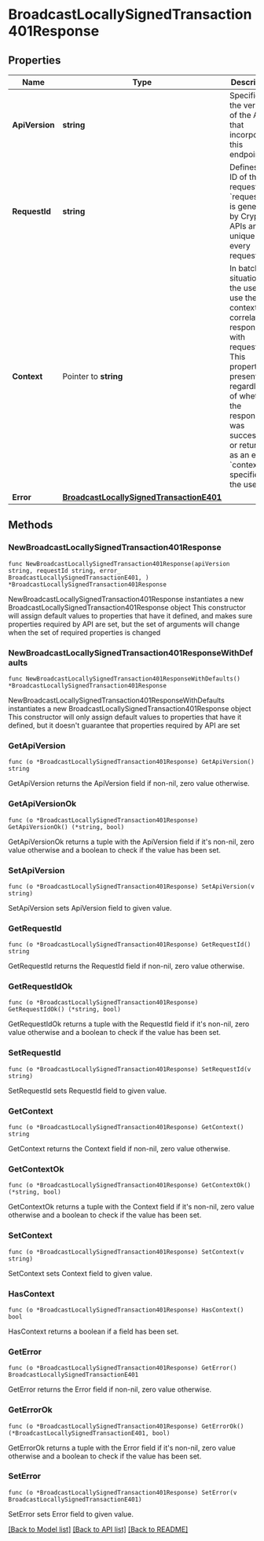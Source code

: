 # BroadcastLocallySignedTransaction401Response

## Properties

Name | Type | Description | Notes
------------ | ------------- | ------------- | -------------
**ApiVersion** | **string** | Specifies the version of the API that incorporates this endpoint. | 
**RequestId** | **string** | Defines the ID of the request. The &#x60;requestId&#x60; is generated by Crypto APIs and it&#39;s unique for every request. | 
**Context** | Pointer to **string** | In batch situations the user can use the context to correlate responses with requests. This property is present regardless of whether the response was successful or returned as an error. &#x60;context&#x60; is specified by the user. | [optional] 
**Error** | [**BroadcastLocallySignedTransactionE401**](BroadcastLocallySignedTransactionE401.md) |  | 

## Methods

### NewBroadcastLocallySignedTransaction401Response

`func NewBroadcastLocallySignedTransaction401Response(apiVersion string, requestId string, error_ BroadcastLocallySignedTransactionE401, ) *BroadcastLocallySignedTransaction401Response`

NewBroadcastLocallySignedTransaction401Response instantiates a new BroadcastLocallySignedTransaction401Response object
This constructor will assign default values to properties that have it defined,
and makes sure properties required by API are set, but the set of arguments
will change when the set of required properties is changed

### NewBroadcastLocallySignedTransaction401ResponseWithDefaults

`func NewBroadcastLocallySignedTransaction401ResponseWithDefaults() *BroadcastLocallySignedTransaction401Response`

NewBroadcastLocallySignedTransaction401ResponseWithDefaults instantiates a new BroadcastLocallySignedTransaction401Response object
This constructor will only assign default values to properties that have it defined,
but it doesn't guarantee that properties required by API are set

### GetApiVersion

`func (o *BroadcastLocallySignedTransaction401Response) GetApiVersion() string`

GetApiVersion returns the ApiVersion field if non-nil, zero value otherwise.

### GetApiVersionOk

`func (o *BroadcastLocallySignedTransaction401Response) GetApiVersionOk() (*string, bool)`

GetApiVersionOk returns a tuple with the ApiVersion field if it's non-nil, zero value otherwise
and a boolean to check if the value has been set.

### SetApiVersion

`func (o *BroadcastLocallySignedTransaction401Response) SetApiVersion(v string)`

SetApiVersion sets ApiVersion field to given value.


### GetRequestId

`func (o *BroadcastLocallySignedTransaction401Response) GetRequestId() string`

GetRequestId returns the RequestId field if non-nil, zero value otherwise.

### GetRequestIdOk

`func (o *BroadcastLocallySignedTransaction401Response) GetRequestIdOk() (*string, bool)`

GetRequestIdOk returns a tuple with the RequestId field if it's non-nil, zero value otherwise
and a boolean to check if the value has been set.

### SetRequestId

`func (o *BroadcastLocallySignedTransaction401Response) SetRequestId(v string)`

SetRequestId sets RequestId field to given value.


### GetContext

`func (o *BroadcastLocallySignedTransaction401Response) GetContext() string`

GetContext returns the Context field if non-nil, zero value otherwise.

### GetContextOk

`func (o *BroadcastLocallySignedTransaction401Response) GetContextOk() (*string, bool)`

GetContextOk returns a tuple with the Context field if it's non-nil, zero value otherwise
and a boolean to check if the value has been set.

### SetContext

`func (o *BroadcastLocallySignedTransaction401Response) SetContext(v string)`

SetContext sets Context field to given value.

### HasContext

`func (o *BroadcastLocallySignedTransaction401Response) HasContext() bool`

HasContext returns a boolean if a field has been set.

### GetError

`func (o *BroadcastLocallySignedTransaction401Response) GetError() BroadcastLocallySignedTransactionE401`

GetError returns the Error field if non-nil, zero value otherwise.

### GetErrorOk

`func (o *BroadcastLocallySignedTransaction401Response) GetErrorOk() (*BroadcastLocallySignedTransactionE401, bool)`

GetErrorOk returns a tuple with the Error field if it's non-nil, zero value otherwise
and a boolean to check if the value has been set.

### SetError

`func (o *BroadcastLocallySignedTransaction401Response) SetError(v BroadcastLocallySignedTransactionE401)`

SetError sets Error field to given value.



[[Back to Model list]](../README.md#documentation-for-models) [[Back to API list]](../README.md#documentation-for-api-endpoints) [[Back to README]](../README.md)


